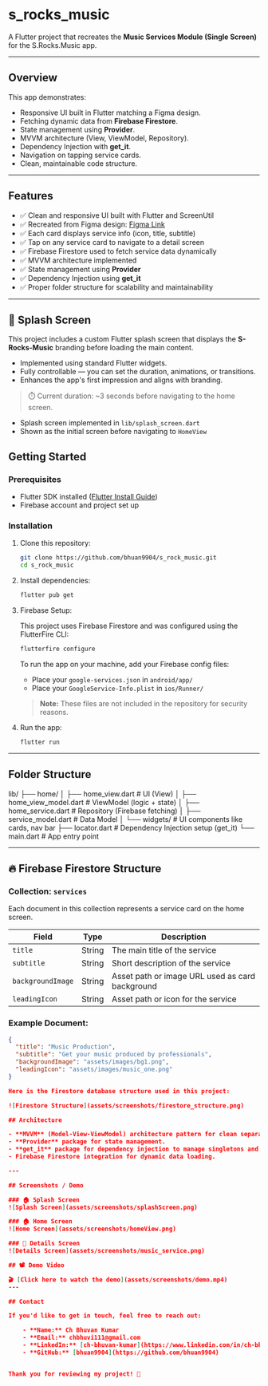 # s_rocks_music

A Flutter project that recreates the **Music Services Module (Single Screen)** for the S.Rocks.Music app.

---

## Overview

This app demonstrates:

- Responsive UI built in Flutter matching a Figma design.
- Fetching dynamic data from **Firebase Firestore**.
- State management using **Provider**.
- MVVM architecture (View, ViewModel, Repository).
- Dependency Injection with **get_it**.
- Navigation on tapping service cards.
- Clean, maintainable code structure.

---

## Features

- ✅ Clean and responsive UI built with Flutter and ScreenUtil
- ✅ Recreated from Figma design: [Figma Link](https://www.figma.com/design/YAsYsNFGxmoauPpSLrUMtF/Assignment---Flutter?node-id=0-1)
- ✅ Each card displays service info (icon, title, subtitle)
- ✅ Tap on any service card to navigate to a detail screen
- ✅ Firebase Firestore used to fetch service data dynamically
- ✅ MVVM architecture implemented
- ✅ State management using **Provider**
- ✅ Dependency Injection using **get_it**
- ✅ Proper folder structure for scalability and maintainability

---
## 🚀 Splash Screen

This project includes a custom Flutter splash screen that displays the **S-Rocks-Music** branding before loading the main content.

- Implemented using standard Flutter widgets.
- Fully controllable — you can set the duration, animations, or transitions.
- Enhances the app's first impression and aligns with branding.

> ⏱️ Current duration: ~3 seconds before navigating to the home screen.

- Splash screen implemented in `lib/splash_screen.dart`
- Shown as the initial screen before navigating to `HomeView`


## Getting Started

### Prerequisites

- Flutter SDK installed ([Flutter Install Guide](https://flutter.dev/docs/get-started/install))
- Firebase account and project set up

### Installation

1. Clone this repository:
    ```bash
    git clone https://github.com/bhuan9904/s_rock_music.git
    cd s_rock_music
    ```

2. Install dependencies:
    ```bash
    flutter pub get
    ```

3. Firebase Setup:

    This project uses Firebase Firestore and was configured using the FlutterFire CLI:

    ```bash
    flutterfire configure
    ```

    To run the app on your machine, add your Firebase config files:

    - Place your `google-services.json` in `android/app/`
    - Place your `GoogleService-Info.plist` in `ios/Runner/`

    > **Note:** These files are not included in the repository for security reasons.

4. Run the app:
    ```bash
    flutter run
    ```

---

## Folder Structure

lib/
├── home/
│ ├── home_view.dart           # UI (View)
│ ├── home_view_model.dart     # ViewModel (logic + state)
│ ├── home_service.dart        # Repository (Firebase fetching)
│ ├── service_model.dart       # Data Model
│ └── widgets/                 # UI components like cards, nav bar
├── locator.dart               # Dependency Injection setup (get_it)
└── main.dart                  # App entry point


---

## 🔥 Firebase Firestore Structure

### Collection: `services`

Each document in this collection represents a service card on the home screen.

| Field           | Type   | Description                          |
|----------------|--------|--------------------------------------|
| `title`        | String | The main title of the service        |
| `subtitle`     | String | Short description of the service     |
| `backgroundImage` | String | Asset path or image URL used as card background |
| `leadingIcon`  | String | Asset path or icon for the service   |

### Example Document:
```json
{
  "title": "Music Production",
  "subtitle": "Get your music produced by professionals",
  "backgroundImage": "assets/images/bg1.png",
  "leadingIcon": "assets/images/music_one.png"
}

Here is the Firestore database structure used in this project:

![Firestore Structure](assets/screenshots/firestore_structure.png)

## Architecture

- **MVVM** (Model-View-ViewModel) architecture pattern for clean separation of concerns.
- **Provider** package for state management.
- **get_it** package for dependency injection to manage singletons and service location.
- Firebase Firestore integration for dynamic data loading.

---

## Screenshots / Demo

### 🏠 Splash Screen
![Splash Screen](assets/screenshots/splashScreen.png)

### 🏠 Home Screen
![Home Screen](assets/screenshots/homeView.png)

### 📄 Details Screen
![Details Screen](assets/screenshots/music_service.png)

## 📽️ Demo Video

🎬 [Click here to watch the demo](assets/screenshots/demo.mp4)
---

## Contact

If you'd like to get in touch, feel free to reach out:

    - **Name:** Ch Bhuvan Kumar  
    - **Email:** chbhuvi111@gmail.com  
    - **LinkedIn:** [ch-bhuvan-kumar](https://www.linkedin.com/in/ch-bhuvan-kumar)  
    - **GitHub:** [bhuan9904](https://github.com/bhuan9904)


Thank you for reviewing my project! 🚀
